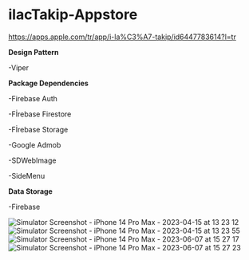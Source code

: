 
# ilacTakip-Appstore
https://apps.apple.com/tr/app/i-la%C3%A7-takip/id6447783614?l=tr

****Design Pattern****

-Viper

****Package Dependencies****

-Firebase Auth

-Fİrebase Firestore

-Fİrebase Storage

-Google Admob

-SDWebImage

-SideMenu

****Data Storage****

-Firebase

![Simulator Screenshot - iPhone 14 Pro Max - 2023-04-15 at 13 23 12](https://github.com/necipfazilgocer/ilacTakip-Appstore/assets/114177524/30ae74ea-707e-4710-9dbb-d89ddd756231)
![Simulator Screenshot - iPhone 14 Pro Max - 2023-04-15 at 13 23 55](https://github.com/necipfazilgocer/ilacTakip-Appstore/assets/114177524/fc5f170f-529b-4483-8762-1e99cb1102ff)
![Simulator Screenshot - iPhone 14 Pro Max - 2023-06-07 at 15 27 17](https://github.com/necipfazilgocer/ilacTakip-Appstore/assets/114177524/68d13e40-5dd0-43c5-b392-a11e795524a5)
![Simulator Screenshot - iPhone 14 Pro Max - 2023-06-07 at 15 27 23](https://github.com/necipfazilgocer/ilacTakip-Appstore/assets/114177524/e36ec526-75c5-476e-82f0-7b6856ee31f3)
